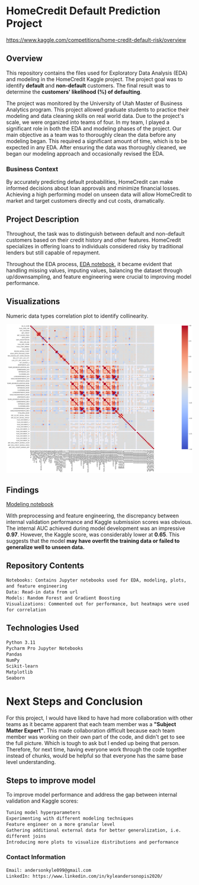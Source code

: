 # HomeCredit Default Prediction Project
https://www.kaggle.com/competitions/home-credit-default-risk/overview
## Overview
This repository contains the files used for Exploratory Data Analysis (EDA) and modeling in the HomeCredit Kaggle project. The project goal was to identify **default** and **non-default** customers. The final result was to determine the **customers' likelihood (%) of defaulting**.

The project was monitored by the University of Utah Master of Business Analytics program. This project allowed graduate students to practice their modeling and data cleaning skills on real world data. Due to the project's scale, we were organized into teams of four. In my team, I played a significant role in both the EDA and modeling phases of the project. Our main objective as a team was to thoroughly clean the data before any modeling began. This required a significant amount of time, which is to be expected in any EDA. After ensuring the data was thoroughly cleaned, we began our modeling approach and occasionally revised the EDA.


### Business Context
By accurately predicting default probabilities, HomeCredit can make informed decisions about loan approvals and minimize financial losses. Achieving a high performing model on unseen data will allow HomeCredit to market and target customers directly and cut costs, dramatically.


## Project Description
Throughout, the task was to distinguish between default and non-default customers based on their credit history and other features. HomeCredit specializes in offering loans to individuals considered risky by traditional lenders but still capable of repayment.

Throughout the EDA process, [EDA notebook](https://github.com/kyanderson0446/MSBA_HC/blob/549f5a8dc80ffc59d0ce85b6604465431d918afb/EDA/HC_EDA_code.ipynb), it became evident that handling missing values, imputing values, balancing the dataset through up/downsampling, and feature engineering were crucial to improving model performance.


## Visualizations
Numeric data types correlation plot to identify collinearity.

![Correlation Heatmap](https://github.com/kyanderson0446/MSBA_HC/blob/bfc2a49760c472eb364f95dbe361901256970488/EDA/EDA_heatmap.png)



## Findings
[Modeling notebook](https://github.com/kyanderson0446/MSBA_HC/blob/549f5a8dc80ffc59d0ce85b6604465431d918afb/Modeling/HC_Revised_Model.ipynb)

With preprocessing and feature engineering, the discrepancy between internal validation performance and Kaggle submission scores was obvious. The internal AUC achieved during model development was an impressive **0.97**. However, the Kaggle score, was considerably lower at **0.65**. This suggests that the model **may have overfit the training data or failed to generalize well to unseen data.**



## Repository Contents
    Notebooks: Contains Jupyter notebooks used for EDA, modeling, plots, and feature engineering
    Data: Read-in data from url
    Models: Random Forest and Gradient Boosting
    Visualizations: Commented out for performance, but heatmaps were used for correlation


## Technologies Used
    Python 3.11
    Pycharm Pro Jupyter Notebooks
    Pandas
    NumPy
    Scikit-learn
    Matplotlib
    Seaborn



# Next Steps and Conclusion
For this project, I would have liked to have had more collaboration with other teams as it became apparent that each team member was a **"Subject Matter Expert"**. This made collaboration difficult because each team member was working on their own part of the code, and didn't get to see the full picture. Which is tough to ask but I ended up being that person. Therefore, for next time, having everyone work through the code together instead of chunks, would be helpful so that everyone has the same base level understanding.
## Steps to improve model
To improve model performance and address the gap between internal validation and Kaggle scores:

    Tuning model hyperparameters
    Experimenting with different modeling techniques
    Feature engineer on a more granular level
    Gathering additional external data for better generalization, i.e. different joins
    Introducing more plots to visualize distributions and performance



### Contact Information
    Email: andersonkyle099@gmail.com
    LinkedIn: https://www.linkedin.com/in/kyleandersonopis2020/
